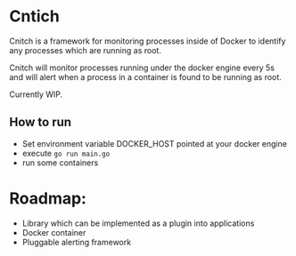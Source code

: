 # Cntich
Cnitch is a framework for monitoring processes inside of Docker to identify any processes which are running as root. 

Cnitch will monitor processes running under the docker engine every 5s and will alert when a process in a container is found to be running as root.


Currently WIP.

## How to run
* Set environment variable DOCKER_HOST pointed at your docker engine
* execute `go run main.go`
* run some containers

# Roadmap:
* Library which can be implemented as a plugin into applications
* Docker container
* Pluggable alerting framework

